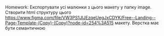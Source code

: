 Homework: Експортувати усі малюнки з цього макету у папку image. Створити html структуру цього https://www.figma.com/file/VW3PS1JlJEzqeUegJxCDYK/Free--Landing--Page-Template-(Copy)-(Copy)?node-id=254%3A515 макету. Верстка має бути семантичною
